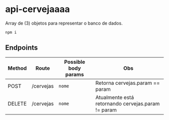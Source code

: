 # api-cervejaaaa

Array de (3) objetos para representar o banco de dados.

```
npm i
```

## Endpoints

| Method | Route | Possible body params | Obs |
| ------ | ----- | ------------ | ----- |
| POST | /cervejas | `nome` | Retorna cervejas.param == param |
| DELETE | /cervejas | `nome` | Atualmente está retornando cervejas.param != param |
